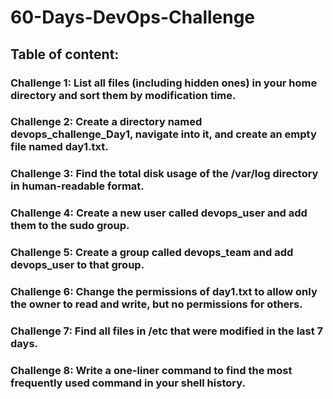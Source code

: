 # 60-Days-DevOps-Challenge
## Table of content: 
### Challenge 1: List all files (including hidden ones) in your home directory and sort them by modification time.
### Challenge 2: Create a directory named devops_challenge_Day1, navigate into it, and create an empty file named day1.txt.
### Challenge 3: Find the total disk usage of the /var/log directory in human-readable format.
### Challenge 4: Create a new user called devops_user and add them to the sudo group.
### Challenge 5: Create a group called devops_team and add devops_user to that group.
### Challenge 6: Change the permissions of day1.txt to allow only the owner to read and write, but no permissions for others.
### Challenge 7: Find all files in /etc that were modified in the last 7 days.
### Challenge 8: Write a one-liner command to find the most frequently used command in your shell history.
